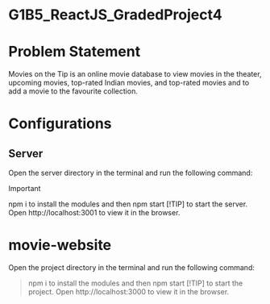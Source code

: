 # G1B5_ReactJS_GradedProject4
# Problem Statement 
Movies on the Tip is an online movie database to view movies in the theater, upcoming movies, top-rated Indian movies, and top-rated movies and to add a movie to the favourite collection.
# Configurations
## Server
Open the server directory in the terminal and run the following command:
> [!IMPORTANT]
> npm i
to install the modules and then
> npm start
> [!TIP]
> to start the server. Open http://localhost:3001 to view it in the browser.
# movie-website
Open the project directory in the terminal and run the following command:
> npm i
to install the modules and then
> npm start
> [!TIP]
> to start the project. Open http://localhost:3000 to view it in the browser.
